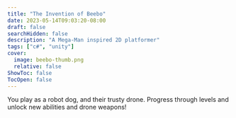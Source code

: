 ```yaml
---
title: "The Invention of Beebo"
date: 2023-05-14T09:03:20-08:00
draft: false
searchHidden: false
description: "A Mega-Man inspired 2D platformer"
tags: ["c#", "unity"]
cover:
  image: beebo-thumb.png
  relative: false 
ShowToc: false
TocOpen: false
---
```

You play as a robot dog, and their trusty drone. Progress through levels and unlock new abilities and drone weapons! 
